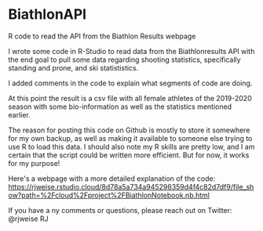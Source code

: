 # BiathlonAPI
R code to read the API from the Biathlon Results webpage

I wrote some code in R-Studio to read data from the Biathlonresults API with the end goal to pull some data regarding shooting statistics, specifically standing and prone, and ski statististics.

I added comments in the code to explain what segments of code are doing.

At this point the result is a csv file with all female athletes of the 2019-2020 season with some bio-information as well as the statistics mentioned earlier.

The reason for posting this code on Github is mostly to store it somewhere for my own backup, as well as making it available to someone else trying to use R to load this data. I should also note my R skills are pretty low, and I am certain that the script could be written more efficient. But for now, it works for my purpose!

Here's a webpage with a more detailed explanation of the code: https://rjweise.rstudio.cloud/8d78a5a734a945298359d4f4c82d7df9/file_show?path=%2Fcloud%2Fproject%2FBiathlonNotebook.nb.html

If you have a ny comments or questions, please reach out on Twitter: @rjweise
RJ
